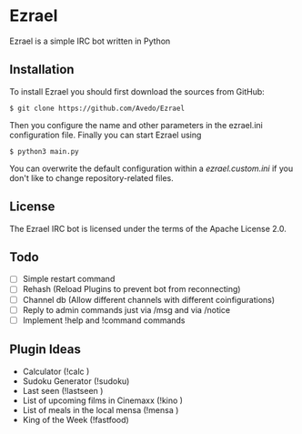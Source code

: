 Ezrael
======

Ezrael is a simple IRC bot written in Python

## Installation

To install Ezrael you should first download the sources from GitHub:

    $ git clone https://github.com/Avedo/Ezrael

Then you configure the name and other parameters in the ezrael.ini configuration file. Finally you can start Ezrael using

    $ python3 main.py

You can overwrite the default configuration within a *ezrael.custom.ini* if you don't like to change repository-related files.

## License

The Ezrael IRC bot is licensed under the terms of the Apache License 2.0.

## Todo

- [ ] Simple restart command 
- [ ] Rehash (Reload Plugins to prevent bot from reconnecting)
- [ ] Channel db (Allow different channels with different coinfigurations)
- [ ] Reply to admin commands just via /msg and via /notice 
- [ ] Implement !help and !command commands

## Plugin Ideas

- Calculator (!calc <expression>)
- Sudoku Generator (!sudoku)
- Last seen (!lastseen <username>)
- List of upcoming films in Cinemaxx (!kino <city>)
- List of meals in the local mensa (!mensa <city> <mensa> <day>)
- King of the Week (!fastfood)
